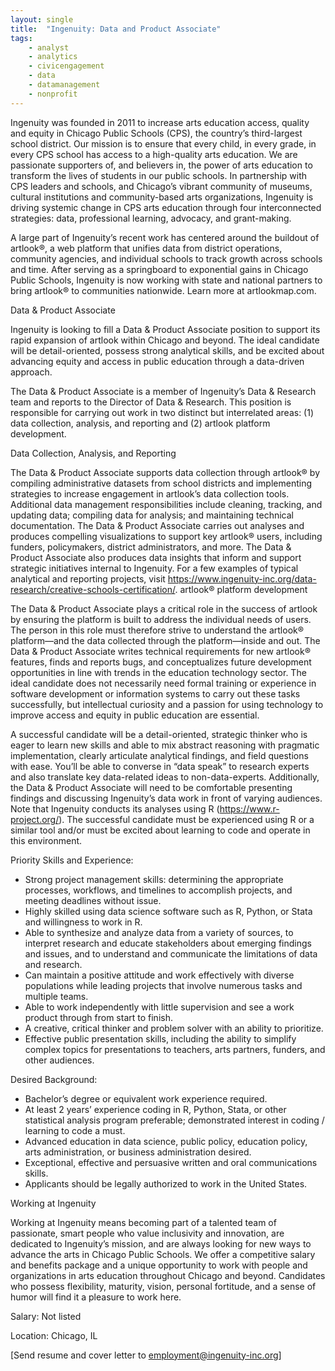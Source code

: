 ```yaml
---
layout: single
title:  "Ingenuity: Data and Product Associate"
tags: 
    - analyst
    - analytics
    - civicengagement
    - data
    - datamanagement
    - nonprofit
---
```


Ingenuity was founded in 2011 to increase arts education access, quality and equity in Chicago
Public Schools (CPS), the country’s third-largest school district. Our mission is to ensure that every
child, in every grade, in every CPS school has access to a high-quality arts education. We are
passionate supporters of, and believers in, the power of arts education to transform the lives of
students in our public schools. In partnership with CPS leaders and schools, and Chicago’s vibrant
community of museums, cultural institutions and community-based arts organizations, Ingenuity
is driving systemic change in CPS arts education through four interconnected strategies: data,
professional learning, advocacy, and grant-making.

A large part of Ingenuity’s recent work has centered around the buildout of artlook®, a web
platform that unifies data from district operations, community agencies, and individual schools to
track growth across schools and time. After serving as a springboard to exponential gains in
Chicago Public Schools, Ingenuity is now working with state and national partners to bring
artlook® to communities nationwide. Learn more at artlookmap.com.

Data & Product Associate

Ingenuity is looking to fill a Data & Product Associate position to support its rapid expansion of
artlook within Chicago and beyond. The ideal candidate will be detail-oriented, possess strong
analytical skills, and be excited about advancing equity and access in public education through a
data-driven approach.

The Data & Product Associate is a member of Ingenuity’s Data & Research team and reports to the
Director of Data & Research. This position is responsible for carrying out work in two distinct but
interrelated areas: (1) data collection, analysis, and reporting and (2) artlook platform
development.

Data Collection, Analysis, and Reporting

The Data & Product Associate supports data collection through artlook® by compiling
administrative datasets from school districts and implementing strategies to increase engagement
in artlook’s data collection tools. Additional data management responsibilities include cleaning,
tracking, and updating data; compiling data for analysis; and maintaining technical documentation.
The Data & Product Associate carries out analyses and produces compelling visualizations to
support key artlook® users, including funders, policymakers, district administrators, and more. The
Data & Product Associate also produces data insights that inform and support strategic initiatives
internal to Ingenuity. For a few examples of typical analytical and reporting projects, visit
https://www.ingenuity-inc.org/data-research/creative-schools-certification/.
artlook® platform development

The Data & Product Associate plays a critical role in the success of artlook by ensuring the
platform is built to address the individual needs of users. The person in this role must therefore
strive to understand the artlook® platform—and the data collected through the platform—inside
and out. The Data & Product Associate writes technical requirements for new artlook® features,
finds and reports bugs, and conceptualizes future development opportunities in line with trends in
the education technology sector. The ideal candidate does not necessarily need formal training or
experience in software development or information systems to carry out these tasks successfully,
but intellectual curiosity and a passion for using technology to improve access and equity in public
education are essential.

A successful candidate will be a detail-oriented, strategic thinker who is eager to learn new skills
and able to mix abstract reasoning with pragmatic implementation, clearly articulate analytical
findings, and field questions with ease. You’ll be able to converse in “data speak” to research
experts and also translate key data-related ideas to non-data-experts. Additionally, the Data &
Product Associate will need to be comfortable presenting findings and discussing Ingenuity’s data
work in front of varying audiences.
Note that Ingenuity conducts its analyses using R (https://www.r-project.org/). The successful
candidate must be experienced using R or a similar tool and/or must be excited about learning to
code and operate in this environment.

Priority Skills and Experience:

* Strong project management skills: determining the appropriate processes, workflows, and
timelines to accomplish projects, and meeting deadlines without issue.
* Highly skilled using data science software such as R, Python, or Stata and willingness to
work in R.
* Able to synthesize and analyze data from a variety of sources, to interpret research and
educate stakeholders about emerging findings and issues, and to understand and
communicate the limitations of data and research.
* Can maintain a positive attitude and work effectively with diverse populations while
leading projects that involve numerous tasks and multiple teams.
* Able to work independently with little supervision and see a work product through from
start to finish.
* A creative, critical thinker and problem solver with an ability to prioritize.
* Effective public presentation skills, including the ability to simplify complex topics for
presentations to teachers, arts partners, funders, and other audiences.

Desired Background:

* Bachelor’s degree or equivalent work experience required.
* At least 2 years’ experience coding in R, Python, Stata, or other statistical analysis program
preferable; demonstrated interest in coding / learning to code a must.
* Advanced education in data science, public policy, education policy, arts administration, or
business administration desired.
* Exceptional, effective and persuasive written and oral communications skills.
* Applicants should be legally authorized to work in the United States.

Working at Ingenuity

Working at Ingenuity means becoming part of a talented team of passionate, smart people who
value inclusivity and innovation, are dedicated to Ingenuity’s mission, and are always looking for
new ways to advance the arts in Chicago Public Schools. We offer a competitive salary and
benefits package and a unique opportunity to work with people and organizations in arts
education throughout Chicago and beyond. Candidates who possess flexibility, maturity, vision,
personal fortitude, and a sense of humor will find it a pleasure to work here. 


Salary: Not listed

Location: Chicago, IL

[Send resume and cover letter to employment@ingenuity-inc.org]
